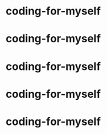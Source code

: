 # coding-for-myself
# coding-for-myself
# coding-for-myself
# coding-for-myself
# coding-for-myself
